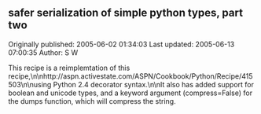 ## safer serialization of simple python types, part two 
Originally published: 2005-06-02 01:34:03 
Last updated: 2005-06-13 07:00:35 
Author: S W 
 
This recipe is a reimplemtation of this recipe,\n\nhttp://aspn.activestate.com/ASPN/Cookbook/Python/Recipe/415503\n\nusing Python 2.4 decorator syntax.\n\nIt also has added support for boolean and unicode types, and a keyword argument (compress=False) for the dumps function, which will compress the string.